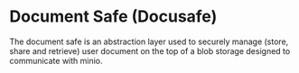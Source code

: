 # Document Safe (Docusafe)

The document safe is an abstraction layer used to securely manage (store, share and retrieve) user document on the top of a blob storage designed to communicate with minio. 
